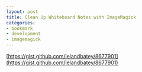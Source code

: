 ```yaml
---
layout: post
title: Clean Up Whiteboard Notes with ImageMagick
categories:
- bookmark
- development
- imagemagick
---
```


[https://gist.github.com/lelandbatey/8677901](https://gist.github.com/lelandbatey/8677901)